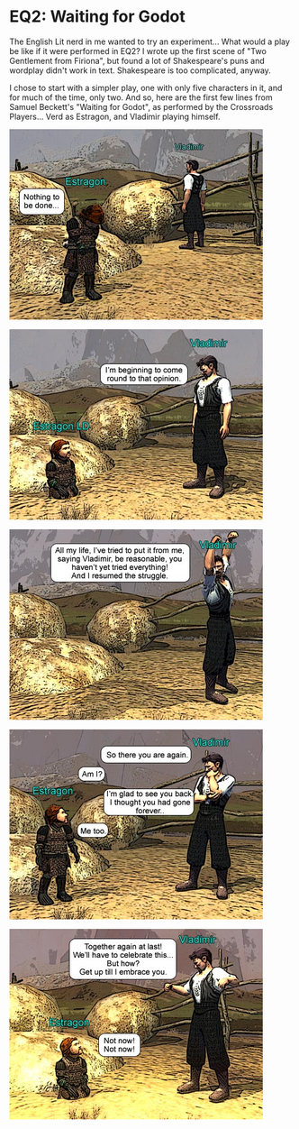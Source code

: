 # EQ2: Waiting for Godot

The English Lit nerd in me wanted to try an experiment... What would a play be like if it were performed in EQ2? I wrote up the first scene of "Two Gentlement from Firiona", but found a lot of Shakespeare's puns and wordplay didn't work in text. Shakespeare is too complicated, anyway.

I chose to start with a simpler play, one with only five characters in it, and for much of the time, only two. And so, here are the first few lines from Samuel Beckett's "Waiting for Godot", as performed by the Crossroads Players... Verd as Estragon, and Vladimir playing himself.

![WFG Panel 1](../uploads/2006/10/godot1.jpg)

![WFG Panel 2](../uploads/2006/10/godot2.jpg)

![WFG Panel 3](../uploads/2006/10/godot3.jpg)

![WFG Panel 4](../uploads/2006/10/godot4.jpg)

![WFG Panel 5](../uploads/2006/10/godot5.jpg)
